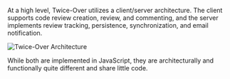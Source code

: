 At a high level, Twice-Over utilizes a client/server architecture. The client supports code review creation, review, and commenting, and the server implements review tracking, persistence, synchronization, and email notification.

![Twice-Over Architecture](https://cdn.rawgit.com/Coldarn/twiceover-client/master/doc/Architecture.svg?1)

While both are implemented in JavaScript, they are architecturally and functionally quite different and share little code.
